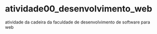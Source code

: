 # atividade00_desenvolvimento_web
atividade da cadeira da faculdade de desenvolvimento de software para web
